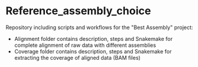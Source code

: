 # Reference_assembly_choice
Repository including scripts and workflows for the "Best Assembly" project:

* Alignment folder contains description, steps and Snakemake for complete alignment of raw data with different assemblies
* Coverage folder contains description, steps and Snakemake for extracting the coverage of aligned data (BAM files)

